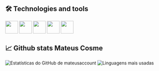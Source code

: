 ## 🛠️ Technologies and tools
<img src="https://cdn.jsdelivr.net/gh/devicons/devicon/icons/html5/html5-original.svg" width="40px" /> <img src="https://cdn.jsdelivr.net/gh/devicons/devicon/icons/css3/css3-original.svg" width="40px" /> <img src="https://cdn.jsdelivr.net/gh/devicons/devicon/icons/javascript/javascript-original.svg" width="40px" /> <img src="https://cdn.jsdelivr.net/gh/devicons/devicon/icons/python/python-original.svg" width="40px" /> <img src="https://cdn.jsdelivr.net/gh/devicons/devicon/icons/django/django-plain.svg" width="40px" />

## 📈​ Github stats Mateus Cosme

![Estatísticas do GitHub de mateusaccount](https://github-readme-stats.vercel.app/api?username=mateusaccount&show_icons=true&theme=dark&locale=pt-br)
![Linguagens mais usadas](https://github-readme-stats.vercel.app/api/top-langs/?username=mateusaccount&layout=compact&theme=dark)

